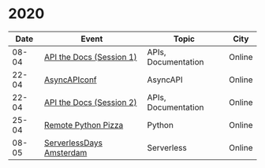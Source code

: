 # 2020

| Date  |  Event  | Topic | City  |
|---|---|---|---|
| 08-04 | [API the Docs (Session 1)](https://apithedocs.org/virtual)  | APIs, Documentation| Online  |
| 22-04 | [AsyncAPIconf](https://www.asyncapiconf.com/)  | AsyncAPI  | Online  |
| 22-04 | [API the Docs (Session 2)](https://apithedocs.org/virtual)  | APIs, Documentation| Online  |
| 25-04 | [Remote Python Pizza](https://remote.python.pizza/)  | Python | Online  |
| 08-05 | [ServerlessDays Amsterdam](https://serverlessdays.nl/)  | Serverless | Online  |

